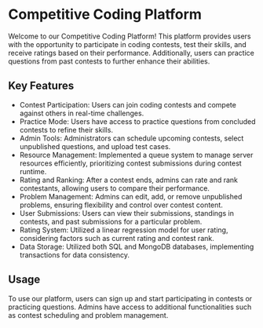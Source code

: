 <h1>Competitive Coding Platform</h1>

<p>Welcome to our Competitive Coding Platform! This platform provides users with the opportunity to participate in coding contests, test their skills, and receive ratings based on their performance. Additionally, users can practice questions from past contests to further enhance their abilities.</p>

<h2>Key Features</h2>

<ul>
  <li>Contest Participation: Users can join coding contests and compete against others in real-time challenges.</li>
  <li>Practice Mode: Users have access to practice questions from concluded contests to refine their skills.</li>
  <li>Admin Tools: Administrators can schedule upcoming contests, select unpublished questions, and upload test cases.</li>
  <li>Resource Management: Implemented a queue system to manage server resources efficiently, prioritizing contest submissions during contest runtime.</li>
  <li>Rating and Ranking: After a contest ends, admins can rate and rank contestants, allowing users to compare their performance.</li>
  <li>Problem Management: Admins can edit, add, or remove unpublished problems, ensuring flexibility and control over contest content.</li>
  <li>User Submissions: Users can view their submissions, standings in contests, and past submissions for a particular problem.</li>
  <li>Rating System: Utilized a linear regression model for user rating, considering factors such as current rating and contest rank.</li>
  <li>Data Storage: Utilized both SQL and MongoDB databases, implementing transactions for data consistency.</li>
</ul>

<h2>Usage</h2>

<p>To use our platform, users can sign up and start participating in contests or practicing questions. Admins have access to additional functionalities such as contest scheduling and problem management.</p>
